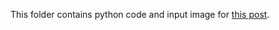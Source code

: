 This folder contains python code and input image for [this post](https://lsj0410.github.io/2022-08-23/Pointwise-Intensity-Transformation).
